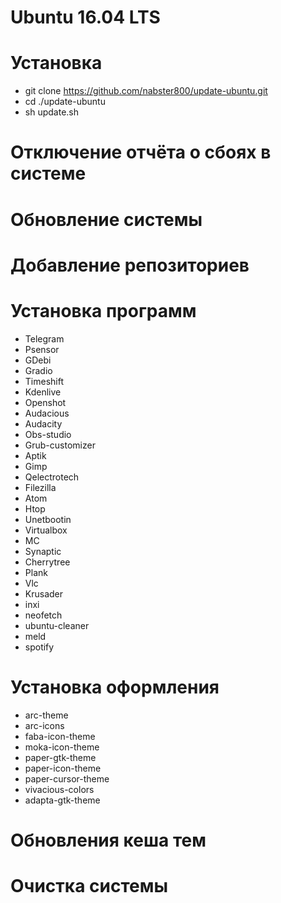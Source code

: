 # Ubuntu 16.04 LTS

# Установка
* git clone https://github.com/nabster800/update-ubuntu.git
* cd ./update-ubuntu
* sh update.sh

# Отключение отчёта о сбоях в системе

# Обновление системы

# Добавление репозиториев

# Установка программ
* Telegram
* Psensor
* GDebi
* Gradio
* Timeshift
* Kdenlive
* Openshot
* Audacious
* Audacity
* Obs-studio
* Grub-customizer
* Aptik
* Gimp
* Qelectrotech
* Filezilla
* Atom
* Htop
* Unetbootin
* Virtualbox
* MC
* Synaptic
* Cherrytree
* Plank
* Vlc
* Krusader
* inxi
* neofetch
* ubuntu-cleaner
* meld
* spotify

# Установка оформления
* arc-theme
* arc-icons
* faba-icon-theme
* moka-icon-theme
* paper-gtk-theme
* paper-icon-theme
* paper-cursor-theme
* vivacious-colors
* adapta-gtk-theme

# Обновления кеша тем

# Очистка системы

